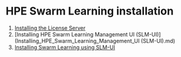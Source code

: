 # <a name="GUID-01199457-73B6-45F3-99FC-164E4B25A0A3"/> HPE Swarm Learning installation

1.   [Installing the License Server](Install_the_License_Server.md)
2.   [Installing HPE Swarm Learning Management UI (SLM-UI)](Installing_HPE_Swarm_Learning_Management_UI (SLM-UI).md)
3.   [Installing Swarm Learning using SLM-UI](Installing_Swarm_Learning_using_SLM-UI.md)
